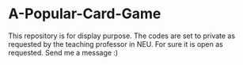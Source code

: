 # A-Popular-Card-Game

This repository is for display purpose. The codes are set to private as requested by the teaching professor in NEU. For sure it is open as requested. Send me a message :)
